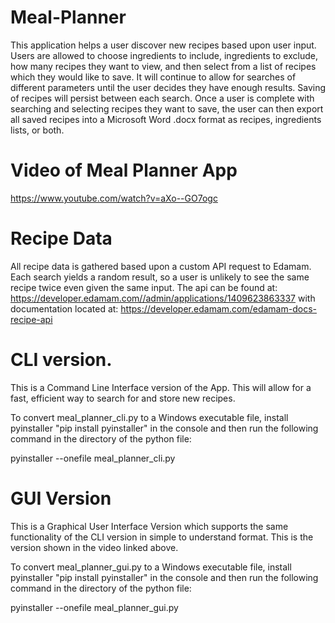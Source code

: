 # Meal-Planner
This application helps a user discover new recipes based upon user input.  Users are allowed to choose ingredients to include, ingredients to exclude, how many recipes they want to view, and then select from a list of recipes which they would like to save.  It will continue to allow for searches of different parameters until the user decides they have enough results.  Saving of recipes will persist between each search.  Once a user is complete with searching and selecting recipes they want to save, the user can then export all saved recipes into a Microsoft Word .docx format as recipes, ingredients lists, or both.

# Video of Meal Planner App
https://www.youtube.com/watch?v=aXo--GO7ogc

# Recipe Data
All recipe data is gathered based upon a custom API request to Edamam.  Each search yields a random result, so a user is unlikely to see the same recipe twice even given the same input.  The api can be found at: https://developer.edamam.com//admin/applications/1409623863337 with documentation located at: https://developer.edamam.com/edamam-docs-recipe-api

# CLI version.
This is a Command Line Interface version of the App.  This will allow for a fast, efficient way to search for and store new recipes.

To convert meal_planner_cli.py to a Windows executable file, install pyinstaller "pip install pyinstaller" in the console and then run the following command in the directory of the python file:

pyinstaller --onefile meal_planner_cli.py

# GUI Version
This is a Graphical User Interface Version which supports the same functionality of the CLI version in simple to understand format.  This is the version shown in the video linked above.

To convert meal_planner_gui.py to a Windows executable file, install pyinstaller "pip install pyinstaller" in the console and then run the following command in the directory of the python file:

pyinstaller --onefile meal_planner_gui.py
